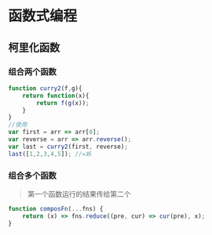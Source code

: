 # 函数式编程

## 柯里化函数
### 组合两个函数
```js
function curry2(f,g){
    return function(x){
        return f(g(x));
    }
}
//使用
var first = arr => arr[0];
var reverse = arr => arr.reverse();
var last = curry2(first, reverse);
last([1,2,3,4,5]); //=》5
```
### 组合多个函数
> 第一个函数运行的结果传给第二个
```js
function composFn(...fns) {
    return (x) => fns.reduce((pre, cur) => cur(pre), x);
}
```
